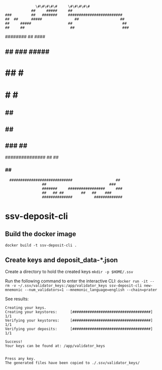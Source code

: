                                                                   
                  \#\#\#\#\#     \#\#\#\#\#                                 
                ##     #####     ##                               
    ###         ##   #######     #########################        
    ##  ##      #####               ##                   ##       
    ##     #####                 ##                       ##      
    ##     ##                     ##                      ###     
   ########                        ##                     ####    
   ##        ##   ###         #####                       #####   
   #                          ##                         # #####  
   #                            #                        #  ##### 
   ##                             ##                    ##        
   ##                              ##                   ##        
   ##             ###              ##                   ##        
   ###############                 ##                   ##        
   ###               ##                                 ##        
      #############################                    ##         
                     ##                             ###           
                     #######     #################     ###        
                     ##   ## ##        ##   ##    ###             
                     ##############          #############        
                         
                         
# ssv-deposit-cli

## Build the docker image
`docker build -t ssv-deposit-cli .`

## Create keys and deposit_data-*.json
Create a directory to hold the created keys
`mkdir -p $HOME/.ssv`

Run the following command to enter the interactive CLI:
`docker run -it --rm -v ~/.ssv/validator_keys:/app/validator_keys ssv-deposit-cli new-mnemonic --num_validators=1 --mnemonic_language=english --chain=prater`

See results:
```text
Creating your keys.
Creating your keystores:	  [####################################]  1/1
Verifying your keystores:	  [####################################]  1/1
Verifying your deposits:	  [####################################]  1/1

Success!
Your keys can be found at: /app/validator_keys


Press any key.
The generated files have been copied to ./.ssv/validator_keys/
```

